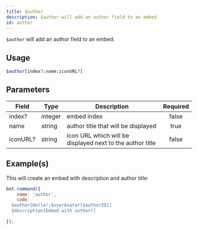 ```yaml
---
title: $author
description: $author will add an author field to an embed.
id: author
---
```


`$author` will add an author field to an embed.

## Usage

```php
$author[index?;name;iconURL?]
```

## Parameters

| Field    | Type    | Description                                               | Required |
|----------|---------|-----------------------------------------------------------|:--------:|
| index?   | integer | embed index                                               |  false   |
| name     | string  | author title that will be displayed                       |   true   |
| iconURL? | string  | icon URL which will be displayed next to the author title |  false   |

## Example(s)

This will create an embed with description and author title:

```javascript
bot.command({
    name: 'author',
    code: `
  $author[Hello!;$userAvatar[$authorID]]
  $description[Embed with author!]
  `
});
```
